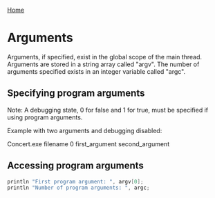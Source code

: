 [Home](https://puckowski.github.io/concert/)

# Arguments

Arguments, if specified, exist in the global scope of the main thread. Arguments are stored in a string array called "argv". The number of arguments specified exists in an integer variable called "argc".

## Specifying program arguments

Note: A debugging state, 0 for false and 1 for true, must be specified if using program arguments.

Example with two arguments and debugging disabled:

Concert.exe filename 0 first_argument second_argument

## Accessing program arguments

```cpp
println "First program argument: ", argv[0];
println "Number of program arguments: ", argc;
```